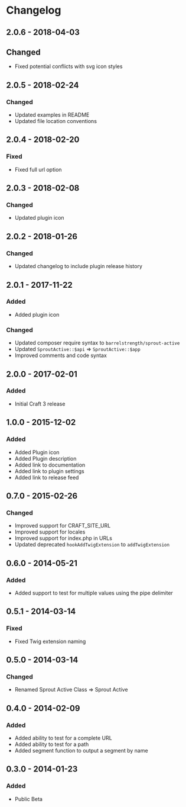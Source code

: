 Changelog
=========

## 2.0.6 - 2018-04-03

## Changed
- Fixed potential conflicts with svg icon styles

## 2.0.5 - 2018-02-24

### Changed
- Updated examples in README
- Updated file location conventions

## 2.0.4 - 2018-02-20

### Fixed
- Fixed full url option

## 2.0.3 - 2018-02-08

### Changed
- Updated plugin icon

## 2.0.2 - 2018-01-26

### Changed
- Updated changelog to include plugin release history

## 2.0.1 - 2017-11-22

### Added
- Added plugin icon

### Changed
- Updated composer require syntax to `barrelstrength/sprout-active`
- Updated `SproutActive::$api` => `SproutActive::$app`
- Improved comments and code syntax

## 2.0.0 - 2017-02-01

### Added
- Initial Craft 3 release

## 1.0.0 - 2015-12-02

### Added
- Added Plugin icon
- Added Plugin description
- Added link to documentation
- Added link to plugin settings
- Added link to release feed

## 0.7.0 - 2015-02-26

### Changed
- Improved support for CRAFT_SITE_URL
- Improved support for locales
- Improved support for index.php in URLs
- Updated deprecated `hookAddTwigExtension` to `addTwigExtension`

## 0.6.0 - 2014-05-21

### Added
- Added support to test for multiple values using the pipe delimiter

## 0.5.1 - 2014-03-14

### Fixed
- Fixed Twig extension naming
 
 ## 0.5.0 - 2014-03-14
 
### Changed
- Renamed Sprout Active Class => Sprout Active

## 0.4.0 - 2014-02-09

### Added
- Added ability to test for a complete URL
- Added ability to test for a path
- Added segment function to output a segment by name
 
## 0.3.0 - 2014-01-23

### Added
- Public Beta